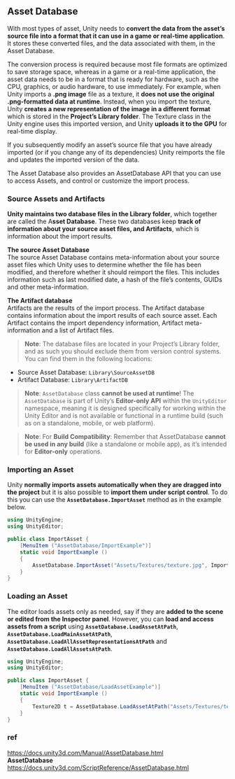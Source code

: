 ## Asset Database
With most types of asset, Unity needs to **convert the data from the asset’s source file into a format that it can use in a game or real-time application**. It stores these converted files, and the data associated with them, in the Asset Database.

The conversion process is required because most file formats are optimized to save storage space, whereas in a game or a real-time application, the asset data needs to be in a format that is ready for hardware, such as the CPU, graphics, or audio hardware, to use immediately. For example, when Unity imports a **.png image** file as a texture, it **does not use the original .png-formatted data at runtime**. Instead, when you import the texture, Unity **creates a new representation of the image in a different format** which is stored in the **Project’s Library folder**. The Texture class in the Unity engine uses this imported version, and Unity **uploads it to the GPU** for real-time display.

If you subsequently modify an asset’s source file that you have already imported (or if you change any of its dependencies) Unity reimports the file and updates the imported version of the data.

The Asset Database also provides an AssetDatabase API that you can use to access Assets, and control or customize the import process.


### Source Assets and Artifacts
**Unity maintains two database files in the Library folder**, which together are called the A**sset Database**. These two databases keep **track of information about your source asset files, and Artifacts**, which is information about the import results.

**The source Asset Database** \
The source Asset Database contains meta-information about your source asset files which Unity uses to determine whether the file has been modified, and therefore whether it should reimport the files. This includes information such as last modified date, a hash of the file’s contents, GUIDs and other meta-information.

**The Artifact database** \
Artifacts are the results of the import process. The Artifact database contains information about the import results of each source asset. Each Artifact contains the import dependency information, Artifact meta-information and a list of Artifact files.

> **Note**: The database files are located in your Project’s Library folder, and as such you should exclude them from version control systems. You can find them in the following locations:

- Source Asset Database: `Library\SourceAssetDB`
- Artifact Database: `Library\ArtifactDB`


> **Note**: `AssetDatabase` class **cannot be used at runtime**! The `AssetDatabase` is part of Unity’s **Editor-only API** within the `UnityEditor` namespace, meaning it is designed specifically for working within the Unity Editor and is not available or functional in a runtime build (such as on a standalone, mobile, or web platform).

> **Note**: For **Build Compatibility**: Remember that AssetDatabase **cannot be used in any build** (like a standalone or mobile app), as it’s intended for **Editor-only** operations.

### Importing an Asset
Unity **normally imports assets automatically when they are dragged into the project** but it is also possible to **import them under script control**. To do this you can use the **`AssetDatabase.ImportAsset`** method as in the example below.
```cs
using UnityEngine;
using UnityEditor;

public class ImportAsset {
    [MenuItem ("AssetDatabase/ImportExample")]
    static void ImportExample ()
    {
        AssetDatabase.ImportAsset("Assets/Textures/texture.jpg", ImportAssetOptions.Default);
    }
}
```

### Loading an Asset
The editor loads assets only as needed, say if they are **added to the scene
 or edited from the Inspector panel**. However, you can **load and access assets from a script** using **`AssetDatabase.LoadAssetAtPath`**, **`AssetDatabase.LoadMainAssetAtPath`**, **`AssetDatabase.LoadAllAssetRepresentationsAtPath`** and **`AssetDatabase.LoadAllAssetsAtPath`**.
 
```cs
using UnityEngine;
using UnityEditor;

public class ImportAsset {
    [MenuItem ("AssetDatabase/LoadAssetExample")]
    static void ImportExample ()
    {
        Texture2D t = AssetDatabase.LoadAssetAtPath("Assets/Textures/texture.jpg", typeof(Texture2D)) as Texture2D;
    }
}

```

### ref
https://docs.unity3d.com/Manual/AssetDatabase.html \
**AssetDatabase** \
https://docs.unity3d.com/ScriptReference/AssetDatabase.html
